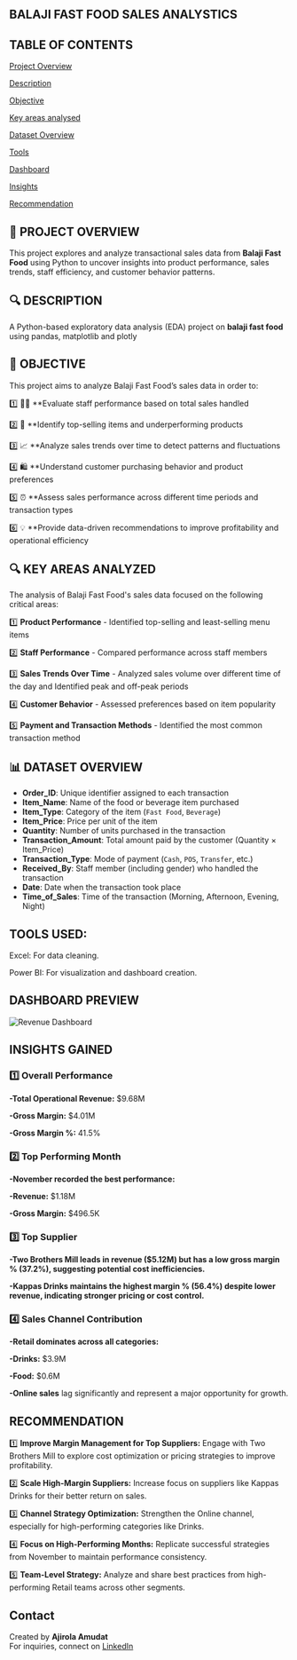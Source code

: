 ## BALAJI FAST FOOD SALES ANALYSTICS

## TABLE OF CONTENTS 
 [Project Overview]()

 [Description]() 
 
 [Objective]() 
  
 [Key areas analysed]() 

 [Dataset Overview]()
 
 [Tools]()
 
 [Dashboard]()
 
 [Insights]() 
 
 [Recommendation]() 

## 📖 PROJECT OVERVIEW 
This project explores and analyze transactional sales data from **Balaji Fast Food** using Python to uncover insights into product performance, sales trends, staff efficiency, and customer behavior patterns.

## 🔍 DESCRIPTION
A Python-based exploratory data analysis (EDA) project on **balaji fast food** using pandas,
matplotlib and plotly 

## 🎯 OBJECTIVE 
This project aims to analyze Balaji Fast Food’s sales data in order to:

1️⃣ 🧑‍🍳 **Evaluate staff performance based on total sales handled

2️⃣ 🥇 **Identify top-selling items and underperforming products

3️⃣ 📈 **Analyze sales trends over time to detect patterns and fluctuations

4️⃣ 🛍️ **Understand customer purchasing behavior and product preferences

5️⃣ ⏰ **Assess sales performance across different time periods and transaction types

6️⃣ 💡 **Provide data-driven recommendations to improve profitability and operational efficiency

## 🔍 KEY AREAS ANALYZED
The analysis of Balaji Fast Food's sales data focused on the following critical areas:

1️⃣ **Product Performance** - Identified top-selling and least-selling menu items

2️⃣ **Staff Performance** - Compared performance across staff members

3️⃣ **Sales Trends Over Time** - Analyzed sales volume over different time of the day and Identified peak and off-peak periods

4️⃣ **Customer Behavior** - Assessed preferences based on item popularity 

5️⃣ **Payment and Transaction Methods** - Identified the most common transaction method

## 📊 DATASET OVERVIEW

- **Order_ID**: Unique identifier assigned to each transaction
- **Item_Name**: Name of the food or beverage item purchased
- **Item_Type**: Category of the item (`Fast Food`, `Beverage`)
- **Item_Price**: Price per unit of the item
- **Quantity**: Number of units purchased in the transaction
- **Transaction_Amount**: Total amount paid by the customer (Quantity × Item_Price)
- **Transaction_Type**: Mode of payment (`Cash`, `POS`, `Transfer`, etc.)
- **Received_By**: Staff member (including gender) who handled the transaction
- **Date**: Date when the transaction took place
- **Time_of_Sales**: Time of the transaction (Morning, Afternoon, Evening, Night)

## TOOLS USED:


Excel: For data cleaning.

Power BI: For visualization and dashboard creation.

## DASHBOARD PREVIEW 

![Revenue Dashboard](Screenshot_20250512_235307.jpg)

## INSIGHTS GAINED
### 1️⃣ Overall Performance

**-Total Operational Revenue:** $9.68M

**-Gross Margin:** $4.01M

**-Gross Margin %:** 41.5%

### 2️⃣ Top Performing Month

**-November recorded the best performance:**

**-Revenue:** $1.18M

**-Gross Margin:** $496.5K

### 3️⃣ Top Supplier

**-Two Brothers Mill leads in revenue ($5.12M) but has a low gross margin % (37.2%), suggesting potential cost inefficiencies.**

**-Kappas Drinks maintains the highest margin % (56.4%) despite lower revenue, indicating stronger pricing or cost control.**


### 4️⃣ Sales Channel Contribution

**-Retail dominates across all categories:**

**-Drinks:** $3.9M

**-Food:** $0.6M

**-Online sales** lag significantly and represent a major opportunity for growth.

## RECOMMENDATION 
1️⃣ **Improve Margin Management for Top Suppliers:** Engage with Two Brothers Mill to explore cost optimization or pricing strategies to improve profitability.

2️⃣ **Scale High-Margin Suppliers:** Increase focus on suppliers like Kappas Drinks for their better return on sales.

3️⃣ **Channel Strategy Optimization:** Strengthen the Online channel, especially for high-performing categories like Drinks.

4️⃣ **Focus on High-Performing Months:** Replicate successful strategies from November to maintain performance consistency.

5️⃣ **Team-Level Strategy:** Analyze and share best practices from high-performing Retail teams across other segments.

## Contact
Created by **Ajirola Amudat**  
For inquiries, connect on [LinkedIn](https://www.linkedin.com/in/ajirola-amudat-a-3083882b2?utm_source=share&utm_campaign=share_via&utm_content=profile&utm_medium=android_app)
